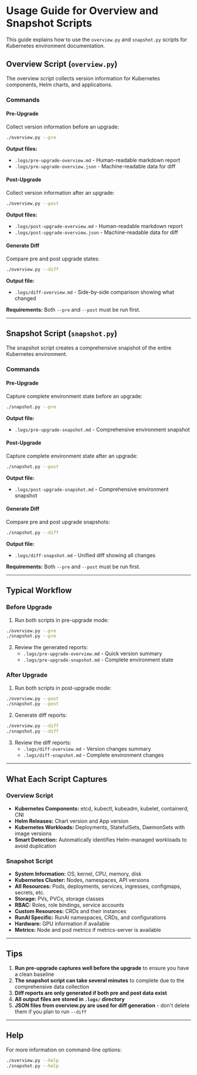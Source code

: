 # Usage Guide for Overview and Snapshot Scripts

This guide explains how to use the `overview.py` and `snapshot.py` scripts for Kubernetes environment documentation.

## Overview Script (`overview.py`)

The overview script collects version information for Kubernetes components, Helm charts, and applications.

### Commands

#### Pre-Upgrade
Collect version information before an upgrade:
```bash
./overview.py --pre
```

**Output files:**
- `.logs/pre-upgrade-overview.md` - Human-readable markdown report
- `.logs/pre-upgrade-overview.json` - Machine-readable data for diff

#### Post-Upgrade
Collect version information after an upgrade:
```bash
./overview.py --post
```

**Output files:**
- `.logs/post-upgrade-overview.md` - Human-readable markdown report
- `.logs/post-upgrade-overview.json` - Machine-readable data for diff

#### Generate Diff
Compare pre and post upgrade states:
```bash
./overview.py --diff
```

**Output file:**
- `.logs/diff-overview.md` - Side-by-side comparison showing what changed

**Requirements:** Both `--pre` and `--post` must be run first.

---

## Snapshot Script (`snapshot.py`)

The snapshot script creates a comprehensive snapshot of the entire Kubernetes environment.

### Commands

#### Pre-Upgrade
Capture complete environment state before an upgrade:
```bash
./snapshot.py --pre
```

**Output file:**
- `.logs/pre-upgrade-snapshot.md` - Comprehensive environment snapshot

#### Post-Upgrade
Capture complete environment state after an upgrade:
```bash
./snapshot.py --post
```

**Output file:**
- `.logs/post-upgrade-snapshot.md` - Comprehensive environment snapshot

#### Generate Diff
Compare pre and post upgrade snapshots:
```bash
./snapshot.py --diff
```

**Output file:**
- `.logs/diff-snapshot.md` - Unified diff showing all changes

**Requirements:** Both `--pre` and `--post` must be run first.

---

## Typical Workflow

### Before Upgrade

1. Run both scripts in pre-upgrade mode:
```bash
./overview.py --pre
./snapshot.py --pre
```

2. Review the generated reports:
   - `.logs/pre-upgrade-overview.md` - Quick version summary
   - `.logs/pre-upgrade-snapshot.md` - Complete environment state

### After Upgrade

1. Run both scripts in post-upgrade mode:
```bash
./overview.py --post
./snapshot.py --post
```

2. Generate diff reports:
```bash
./overview.py --diff
./snapshot.py --diff
```

3. Review the diff reports:
   - `.logs/diff-overview.md` - Version changes summary
   - `.logs/diff-snapshot.md` - Complete environment changes

---

## What Each Script Captures

### Overview Script
- **Kubernetes Components:** etcd, kubectl, kubeadm, kubelet, containerd, CNI
- **Helm Releases:** Chart version and App version
- **Kubernetes Workloads:** Deployments, StatefulSets, DaemonSets with image versions
- **Smart Detection:** Automatically identifies Helm-managed workloads to avoid duplication

### Snapshot Script
- **System Information:** OS, kernel, CPU, memory, disk
- **Kubernetes Cluster:** Nodes, namespaces, API versions
- **All Resources:** Pods, deployments, services, ingresses, configmaps, secrets, etc.
- **Storage:** PVs, PVCs, storage classes
- **RBAC:** Roles, role bindings, service accounts
- **Custom Resources:** CRDs and their instances
- **RunAI Specific:** RunAI namespaces, CRDs, and configurations
- **Hardware:** GPU information if available
- **Metrics:** Node and pod metrics if metrics-server is available

---

## Tips

1. **Run pre-upgrade captures well before the upgrade** to ensure you have a clean baseline
2. **The snapshot script can take several minutes** to complete due to the comprehensive data collection
3. **Diff reports are only generated if both pre and post data exist**
4. **All output files are stored in `.logs/` directory**
5. **JSON files from overview.py are used for diff generation** - don't delete them if you plan to run `--diff`

---

## Help

For more information on command-line options:
```bash
./overview.py --help
./snapshot.py --help
```
